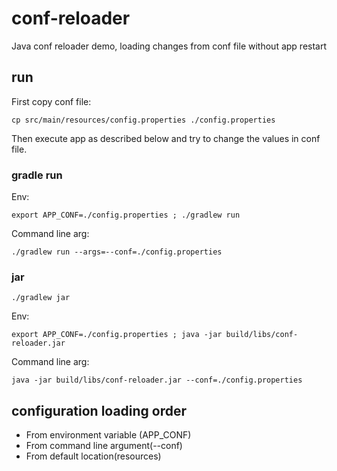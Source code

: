# conf-reloader
Java conf reloader demo, loading changes from conf file without app restart

## run

First copy conf file:

    cp src/main/resources/config.properties ./config.properties

Then execute app as described below and try to change the values in conf file.

### gradle run

Env:

    export APP_CONF=./config.properties ; ./gradlew run

Command line arg:

    ./gradlew run --args=--conf=./config.properties

### jar

    ./gradlew jar

Env:

    export APP_CONF=./config.properties ; java -jar build/libs/conf-reloader.jar

Command line arg:

    java -jar build/libs/conf-reloader.jar --conf=./config.properties


## configuration loading order

 - From environment variable (APP_CONF)
 - From command line argument(--conf)
 - From default location(resources)
